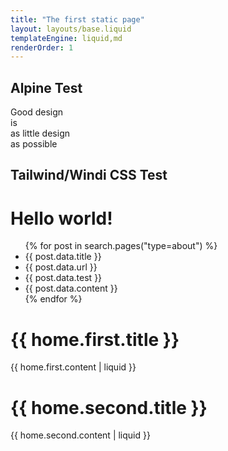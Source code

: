 ```yaml
---
title: "The first static page"
layout: layouts/base.liquid
templateEngine: liquid,md
renderOrder: 1
---
```


## Alpine Test
  <div>
    <div>
      <span class="text-change">Good design</span><br/>
      <span class="change">is<br/>as little design<br/>as possible</span><br/>
      <span x-data="{message:'🤖 Hello World 🤓'}" x-text="message"></span>
    </div>
  </div>
  
 ## Tailwind/Windi CSS Test 
  
<h1 class="text-3xl font-bold underline">Hello world!</h1>


<ul>
  {% for post in search.pages("type=about") %}
  <li>{{ post.data.title }}</li>
  <li>{{ post.data.url }}</li>
  <li>{{ post.data.test }}</li>
  <li>{{ post.data.content }}</li>
  {% endfor %}
</ul>



# {{ home.first.title }}

{{ home.first.content | liquid }}

# {{ home.second.title }}

{{ home.second.content | liquid }}
